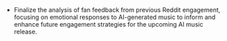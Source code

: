 - Finalize the analysis of fan feedback from previous Reddit engagement, focusing on emotional responses to AI-generated music to inform and enhance future engagement strategies for the upcoming AI music release.